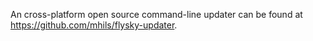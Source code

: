 An cross-platform open source command-line updater can be found at https://github.com/mhils/flysky-updater.